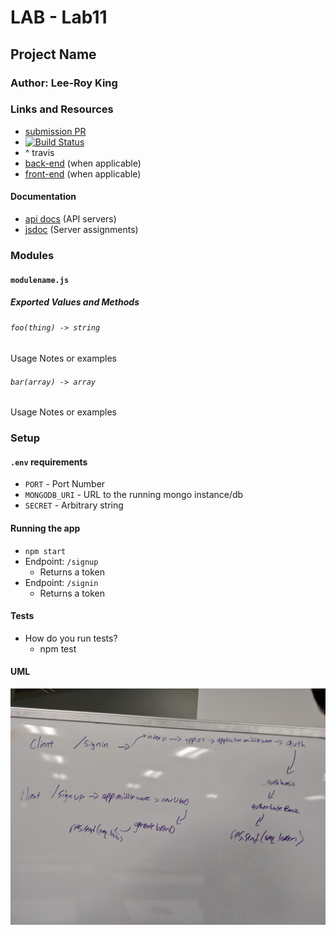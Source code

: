 # LAB - Lab11

## Project Name

### Author: Lee-Roy King

### Links and Resources
* [submission PR](https://github.com/leeroywking-401-advanced-javascript/lab11/pull/1)
* [![Build Status](https://www.travis-ci.com/leeroywking-401-advanced-javascript/lab11.svg?branch=weds)](https://www.travis-ci.com/leeroywking-401-advanced-javascript/lab11)
* ^ travis
* [back-end](https://lap11.herokuapp.com/) (when applicable)
* [front-end](http://xyz.com) (when applicable)

#### Documentation
* [api docs](http://xyz.com) (API servers)
* [jsdoc](https://lap11.herokuapp.com/docs/) (Server assignments)

### Modules
#### `modulename.js`
##### Exported Values and Methods

###### `foo(thing) -> string`
Usage Notes or examples

###### `bar(array) -> array`
Usage Notes or examples

### Setup
#### `.env` requirements
* `PORT` - Port Number
* `MONGODB_URI` - URL to the running mongo instance/db
* `SECRET` - Arbitrary string
#### Running the app
* `npm start`
* Endpoint: `/signup`
  * Returns a token
* Endpoint: `/signin`
  * Returns a token
  
#### Tests
* How do you run tests?
  * npm test

#### UML
![img](https://github.com/leeroywking-401-advanced-javascript/lab11/blob/weds/UMLlab11.jpeg)